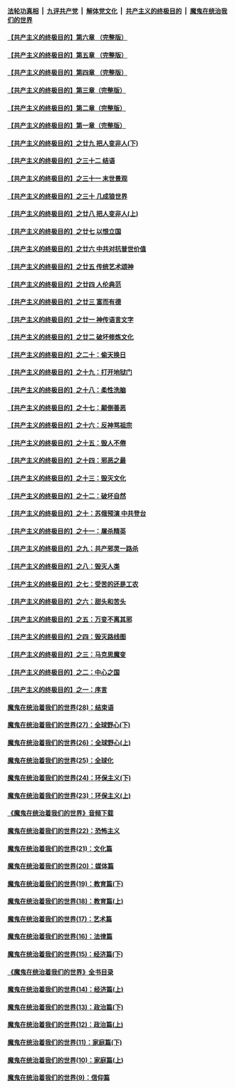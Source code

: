 ####  [法轮功真相](../../../../basic/blob/master/README.md?t=05312201) &nbsp;|&nbsp; [九评共产党](../../../../9ping.md/blob/master/README.md?t=05312201) &nbsp;|&nbsp; [解体党文化](../../../../jtdwh.md/blob/master/README.md?t=05312201)  &nbsp;|&nbsp; [共产主义的终极目的](../../../../gczydzjmd.md/blob/master/README.md?t=05312201) &nbsp;|&nbsp; [魔鬼在统治我们的世界](../../../../mgztzwmdsj.md/blob/master/README.md?t=05312201) 

#### [【共产主义的终极目的】第六章 （完整版）](../pages/nsc422/n11428913.md?t=05312201) 

#### [【共产主义的终极目的】第五章 （完整版）](../pages/nsc422/n11428912.md?t=05312201) 

#### [【共产主义的终极目的】第四章 （完整版）](../pages/nsc422/n11428907.md?t=05312201) 

#### [【共产主义的终极目的】第三章（完整版）](../pages/nsc422/n11428848.md?t=05312201) 

#### [【共产主义的终极目的】第二章（完整版）](../pages/nsc422/n11428831.md?t=05312201) 

#### [【共产主义的终极目的】第一章（完整版）](../pages/nsc422/n11417651.md?t=05312201) 

#### [【共产主义的终极目的】之廿九 把人变非人(下)](../pages/nsc422/n11344140.md?t=05312201) 

#### [【共产主义的终极目的】之三十二 结语](../pages/nsc422/n11360535.md?t=05312201) 

#### [【共产主义的终极目的】之三十一 末世景观](../pages/nsc422/n11351129.md?t=05312201) 

#### [【共产主义的终极目的】之三十 几成狼世界](../pages/nsc422/n11348280.md?t=05312201) 

#### [【共产主义的终极目的】之廿八 把人变非人(上)](../pages/nsc422/n11340492.md?t=05312201) 

#### [【共产主义的终极目的】之廿七 以恨立国](../pages/nsc422/n11336944.md?t=05312201) 

#### [【共产主义的终极目的】之廿六 中共对抗普世价值](../pages/nsc422/n11324785.md?t=05312201) 

#### [【共产主义的终极目的】之廿五 传统艺术颂神](../pages/nsc422/n11296396.md?t=05312201) 

#### [【共产主义的终极目的】之廿四 人伦典范](../pages/nsc422/n11296397.md?t=05312201) 

#### [【共产主义的终极目的】之廿三 富而有德](../pages/nsc422/n11283598.md?t=05312201) 

#### [【共产主义的终极目的】之廿一 神传语言文字](../pages/nsc422/n11263265.md?t=05312201) 

#### [【共产主义的终极目的】之廿二 破坏修炼文化](../pages/nsc422/n11245728.md?t=05312201) 

#### [【共产主义的终极目的】之二十：偷天换日](../pages/nsc422/n11238846.md?t=05312201) 

#### [【共产主义的终极目的】之十九：打开地狱门](../pages/nsc422/n11206376.md?t=05312201) 

#### [【共产主义的终极目的】之十八：柔性洗脑](../pages/nsc422/n11199994.md?t=05312201) 

#### [【共产主义的终极目的】之十七：颠倒善恶](../pages/nsc422/n11179782.md?t=05312201) 

#### [【共产主义的终极目的】之十六：反神骂祖宗](../pages/nsc422/n11166798.md?t=05312201) 

#### [【共产主义的终极目的】之十五：毁人不倦](../pages/nsc422/n11166792.md?t=05312201) 

#### [【共产主义的终极目的】之十四：邪恶之最](../pages/nsc422/n11150249.md?t=05312201) 

#### [【共产主义的终极目的】之十三：毁灭文化](../pages/nsc422/n11135227.md?t=05312201) 

#### [【共产主义的终极目的】之十二：破坏自然](../pages/nsc422/n11135214.md?t=05312201) 

#### [【共产主义的终极目的】之十：苏俄预演 中共登台](../pages/nsc422/n11118424.md?t=05312201) 

#### [【共产主义的终极目的】之十一：屠杀精英](../pages/nsc422/n11118442.md?t=05312201) 

#### [【共产主义的终极目的】之九：共产邪灵一路杀](../pages/nsc422/n11114139.md?t=05312201) 

#### [【共产主义的终极目的】之八：毁灭人类](../pages/nsc422/n11108503.md?t=05312201) 

#### [【共产主义的终极目的】之七：受苦的还是工农](../pages/nsc422/n11101809.md?t=05312201) 

#### [【共产主义的终极目的】之六：甜头和苦头](../pages/nsc422/n11096971.md?t=05312201) 

#### [【共产主义的终极目的】之五：万变不离其邪](../pages/nsc422/n11091285.md?t=05312201) 

#### [【共产主义的终极目的】之四：毁灭路线图](../pages/nsc422/n11086284.md?t=05312201) 

#### [【共产主义的终极目的】之三：马克思魔变](../pages/nsc422/n11061941.md?t=05312201) 

#### [【共产主义的终极目的】之二：中心之国](../pages/nsc422/n11047728.md?t=05312201) 

#### [【共产主义的终极目的】之一：序言](../pages/nsc422/n11086077.md?t=05312201) 

#### [魔鬼在统治着我们的世界(28)：结束语](../pages/nsc422/n10936246.md?t=05312201) 

#### [魔鬼在统治着我们的世界(27)：全球野心(下)](../pages/nsc422/n10928319.md?t=05312201) 

#### [魔鬼在统治着我们的世界(26)：全球野心(上)](../pages/nsc422/n10900318.md?t=05312201) 

#### [魔鬼在统治着我们的世界(25)：全球化](../pages/nsc422/n10788205.md?t=05312201) 

#### [魔鬼在统治着我们的世界(24)：环保主义(下)](../pages/nsc422/n10695307.md?t=05312201) 

#### [魔鬼在统治着我们的世界(23)：环保主义(上)](../pages/nsc422/n10688613.md?t=05312201) 

#### [《魔鬼在统治着我们的世界》音频下载](../pages/nsc422/n10635553.md?t=05312201) 

#### [魔鬼在统治着我们的世界(22)：恐怖主义](../pages/nsc422/n10614727.md?t=05312201) 

#### [魔鬼在统治着我们的世界(21)：文化篇](../pages/nsc422/n10597706.md?t=05312201) 

#### [魔鬼在统治着我们的世界(20)：媒体篇](../pages/nsc422/n10586579.md?t=05312201) 

#### [魔鬼在统治着我们的世界(19)：教育篇(下)](../pages/nsc422/n10564808.md?t=05312201) 

#### [魔鬼在统治着我们的世界(18)：教育篇(上)](../pages/nsc422/n10526970.md?t=05312201) 

#### [魔鬼在统治着我们的世界(17)：艺术篇](../pages/nsc422/n10499093.md?t=05312201) 

#### [魔鬼在统治着我们的世界(16)：法律篇](../pages/nsc422/n10485969.md?t=05312201) 

#### [魔鬼在统治着我们的世界(15)：经济篇(下)](../pages/nsc422/n10469975.md?t=05312201) 

#### [《魔鬼在统治着我们的世界》全书目录](../pages/nsc422/n10464261.md?t=05312201) 

#### [魔鬼在统治着我们的世界(14)：经济篇(上)](../pages/nsc422/n10457370.md?t=05312201) 

#### [魔鬼在统治着我们的世界(13)：政治篇(下)](../pages/nsc422/n10448270.md?t=05312201) 

#### [魔鬼在统治着我们的世界(12)：政治篇(上)](../pages/nsc422/n10444576.md?t=05312201) 

#### [魔鬼在统治着我们的世界(11)：家庭篇(下)](../pages/nsc422/n10440961.md?t=05312201) 

#### [魔鬼在统治着我们的世界(10)：家庭篇(上)](../pages/nsc422/n10435448.md?t=05312201) 

#### [魔鬼在统治着我们的世界(9)：信仰篇](../pages/nsc422/n10432159.md?t=05312201) 


